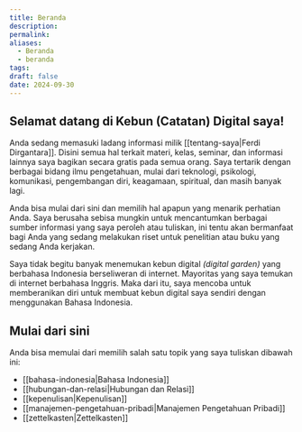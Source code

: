 ```yaml
---
title: Beranda
description: 
permalink: 
aliases:
  - Beranda
  - beranda
tags: 
draft: false
date: 2024-09-30
---
```

 ## Selamat datang di Kebun (Catatan) Digital saya!
 
Anda sedang memasuki ladang informasi milik [[tentang-saya|Ferdi Dirgantara]]. Disini semua hal terkait materi, kelas, seminar, dan informasi lainnya saya bagikan secara gratis pada semua orang. Saya tertarik dengan berbagai bidang ilmu pengetahuan, mulai dari teknologi, psikologi, komunikasi, pengembangan diri, keagamaan, spiritual, dan masih banyak lagi.

Anda bisa mulai dari sini dan memilih hal apapun yang menarik perhatian Anda. Saya berusaha sebisa mungkin untuk mencantumkan berbagai sumber informasi yang saya peroleh atau tuliskan, ini tentu akan bermanfaat bagi Anda yang sedang melakukan riset untuk penelitian atau buku yang sedang Anda kerjakan.

Saya tidak begitu banyak menemukan kebun digital *(digital garden)* yang berbahasa Indonesia berseliweran di internet. Mayoritas yang saya temukan di internet berbahasa Inggris. Maka dari itu, saya mencoba untuk memberanikan diri untuk membuat kebun digital saya sendiri dengan menggunakan Bahasa Indonesia. 

## Mulai dari sini
Anda bisa memulai dari memilih salah satu topik yang saya tuliskan dibawah ini: 
- [[bahasa-indonesia|Bahasa Indonesia]]
- [[hubungan-dan-relasi|Hubungan dan Relasi]] 
- [[kepenulisan|Kepenulisan]]
- [[manajemen-pengetahuan-pribadi|Manajemen Pengetahuan Pribadi]]
- [[zettelkasten|Zettelkasten]]